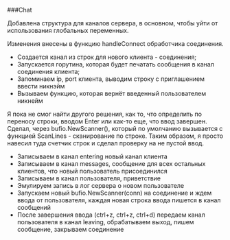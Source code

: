 ###Chat

Добавлена структура для каналов сервера, в основном,
чтобы уйти от использования глобальных переменных.

Изменения внесены в функцию handleConnect обработчика соединения.

- Создается канал из строк для нового клиента - соединения;
- Запускается горутина, которая будет печатать сообщения в канал соединения клиента;
- Запоминаем ip, port клиента, выводим строку с приглашением ввести никнэйм
- Вызываем функцию, которая вернёт введенный пользователем никнейм

Я пока не смог найти другого решения, как то, что
определить по переносу строки, вводом Enter или как-то еще,
что ввод завершен. Сделал, через bufio.NewScanner(),
который по умолчанию вызывается с функцией ScanLines - сканирование по строке.
Таким образом, я просто навесил туда счетчик строк
и сделал проверку на не пустой ввод.

- Записываем в канал entering новый канал клиента
- Записываем в канал messages, сообщение для всех остальных клиентов, что новый пользователь присоединился
- Записываем в канал пользователя, приветствие
- Эмулируем запись в лог сервера о новом пользователе
- Запускаем новый bufio.NewScanner(conn) на соединение и ждем ввода от пользователя, каждая новая строка ввода пишется в канал сообщений
- После завершения ввода (ctrl+z, ctrl+z, ctrl+d) передаем канал пользователя в канал leaving, обрабатываем выход, пишем сообщение, закрываем соединение

 